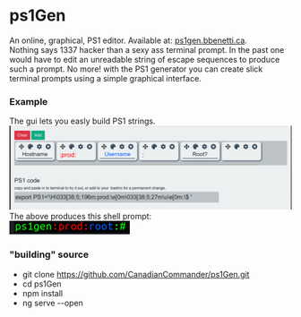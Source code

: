 # ps1Gen
An online, graphical, PS1 editor. Available at: [ps1gen.bbenetti.ca](http://ps1gen.bbenetti.ca).\
Nothing says 1337 hacker than a sexy ass terminal prompt. In the past one would have to edit an unreadable string of escape sequences to produce such a prompt. No more! with the PS1 generator you can create slick terminal prompts using a simple graphical interface.     

### Example
The gui lets you easly build PS1 strings.
![Example image](readme_img_gui.png?raw=true )
The above produces this shell prompt:  
![Example image output](readme_img_product.png?raw=true )
### "building" source
- git clone https://github.com/CanadianCommander/ps1Gen.git
- cd ps1Gen
- npm install
- ng serve --open
